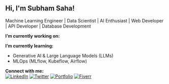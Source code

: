 ## Hi, I'm Subham Saha!  
Machine Learning Engineer | Data Scientist | AI Enthusiast | Web Developer | API Developer | Database Development

**I’m currently working on:** 

**I’m currently learning:**  
- Generative AI & Large Language Models (LLMs)  
- MLOps (MLflow, Kubeflow, Airflow)  

**Connect with me:**  
[![LinkedIn](https://img.shields.io/badge/LinkedIn-Profile-blue)](https://linkedin.com/in/subham59036) 
[![Twitter](https://img.shields.io/badge/Twitter(X)-Profile-green)](https://x.com/subham59036)
[![Portfolio](https://img.shields.io/badge/Portfolio-Visit-red)](https://subham59036.vercel.app) 
[![Fiverr](https://img.shields.io/badge/Fiverr-Profile-yellow)](https://fiverr.com/subham59036)
